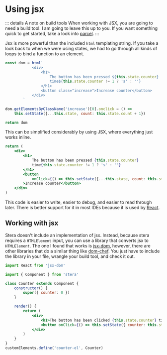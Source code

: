 # Using jsx
::: details A note on build tools
When working with JSX, you are going to need a build tool. I am going to leave this up to you. If you want something quick to get started, take a look into [parcel](https://parceljs.org).
:::

Jsx is more powerful than the included `html` templating string. If you take a look back to when we were using states, we had to go through all kinds of loops to bind a function to an element. 

```js
const dom = html`
			<div>
				<h1>
					The button has been pressed ${this.state.counter} 
					time${this.state.counter != 1 ? 's' : ''}
				</h1>
				<button class="increase">Increase counter</button>
			</div>
		`

dom.getElementsByClassName('increase')[0].onclick = () => 
	this.setState({...this.state, count: this.state.count + 1})

return dom
```

This can be simplified considerably by using JSX, where everything just works inline.

```jsx
return (
	<div>
		<h1>
			The button has been pressed {this.state.counter} 
			time{this.state.counter != 1 ? 's' : ''}
		</h1>
		<button 
			onClick={() => this.setState({...this.state, count: this.state.count + 1})}
		>Increase counter</button>
	</div>
)
```

This code is easier to write, easier to debug, and easier to read through later. There is better support for it in most IDEs because it is used by [React](https://reactjs.org).

## Working with jsx
Stera doesn't include an implementation of jsx. Instead, because stera requires a `HTMLElement` input, you can use a library that converts jsx to `HTMLElement`. The one I found that works is [jsx-dom](https://www.npmjs.com/package/jsx-dom), however, there are other libraries that do a similar thing like [dom-chef](https://www.npmjs.com/package/dom-chef). You just have to include the library in your file, wrangle your build tool, and check it out.

```jsx
import React from 'jsx-dom'

import { Component } from 'stera'

class Counter extends Component {
	constructor() {
		super({ counter: 0 })
	}

	render() {
		return (
			<div>
				<h1>The button has been clicked {this.state.counter} time{this.state.count == 1 ? '': 's'}</h1>
				<button onClick={() => this.setState({ counter: this.state.counter + 1 })}>Click me</button>
			</div>
		)
	}
}
customElements.define('counter-el', Counter)
```

